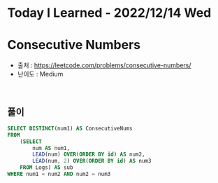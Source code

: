 # Today I Learned - 2022/12/14 Wed

# Consecutive Numbers
- 출처 : https://leetcode.com/problems/consecutive-numbers/
- 난이도 : Medium
<br>

## 풀이
```sql
SELECT DISTINCT(num1) AS ConsecutiveNums
FROM
    (SELECT
        num AS num1,
        LEAD(num) OVER(ORDER BY id) AS num2,
        LEAD(num, 2) OVER(ORDER BY id) AS num3
    FROM Logs) AS sub
WHERE num1 = num2 AND num2 = num3
```
